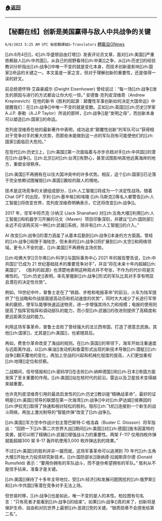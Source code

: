 ###  [:house:返回](README.md)
---


## 【秘翻在线】创新是美国赢得与敌人中共战争的关键
`6/6/2023 5:25 AM UTC 秘密翻譯組G-Translators` [轉載自GNews](https://gnews.org/articles/1361030)

[[zh:6月4日]]，《[[zh:华盛顿自由灯塔]]》发表评论员文章，面对[[zh:美国]]严重依赖敌人[[zh:中共国]]，从自己的视野看待[[zh:中美]]之争，从[[zh:历史]]的经验教训分析指出[[zh:战争]]中唯一不变的就是变化本身，而技术创新是影响[[zh:国家]]命运的关键之一。本文虽是一家之言，但对于理解创新的重要性，还是值得一读的好文。

前总统德怀特·艾森豪威尔 (Dwight Eisenhower) 曾经说过：“每一场[[zh:战争]]发生的原因与进行的方式都会让你大吃一惊。” 安德鲁·克列皮涅维奇（Andrew Krepinevich）在他的新书《胜利的起源：颠覆性军事创新如何决定大国命运》中提醒我们：在[[zh:战争]]中唯一不变的就是变数。正如[[zh:英国]][[zh:历史]]学家A.J.P. 泰勒（A.J.P Taylor）所说的那样，[[zh:战争]]是“发明之母”，而创新本身可以塑造[[zh:国家]]的命运。

克列皮涅维奇在他的最新著作中表明，成功追求“颠覆性创新”的军队可以“获得相对于竞争对手的重大优势，而那些未能做到这一点的军队则有可能使他们的[[zh:国家]]面临巨大危险。”

在现代[[zh:历史]]上，[[zh:美国]]第一次面临着与亦步亦趋对手[[zh:中共国]]的潜在[[zh:战争]]。[[zh:北京]]对[[zh:台湾]]有野心，甚至试图影响其他远离海岸的地方，重塑全球秩序。

[[zh:美国]]不再拥有在以往大国冲突中的许多优势。相反，这个[[zh:国家]]已沦落于完全依赖试图摧毁[[zh:美国]]霸权的敌人的境地。

技术是这场竞争的关键组成部分，[[zh:人工智能]]将成为一个决定性战场。随着 Chat GPT 的出现，亨利·[[zh:基辛格]]和埃隆·[[zh:马斯克]]等名人都警告[[zh:人工智能]]将改变世界，克列皮涅维奇明确表示，它还将改变[[zh:战争]]。

2017 年，空军中将杰克·沙纳汉 (Jack Shanahan) 对[[zh:五角大楼]]利用[[zh:人工智能]]和机器学习开展的马文（Maven）项目印象深刻，并建议“[[zh:国防部]]永远不应该购买另一种[[zh:武器]]系统，除非有[[zh:人工智能]]的介入。”

AI 改变[[zh:战争]]的潜力涵盖了从基本后勤到[[zh:战争]]本身的方方面面。曾经的[[zh:战争]]局限于海陆空，但未来的[[zh:战争]]将扩展到[[zh:太空]]和网络领域。更令人不安的是，[[zh:美国]]不再拥有主场优势。

[[zh:哈佛大学]]贝尔弗[[zh:科学]]与国际事务中心 2021 年的报告警告说，[[zh:中共国]]“已成为 21 世纪基础技术的重要竞争对手”，并且“将在未来十年内超越[[zh:美国]]”， 《胜利的起源》也清楚地表明这种观点并不夸张，不作为的代价将是灾难性的。“[[zh:历史]]表明，率先掌握新[[zh:战争]]形式的军队比其对手享有明显且潜在的决定性优势”。

例如，19世纪中叶，普鲁士走在了“铁路、步枪和电报革命”的前沿，火车为陆军提供了“在战略和作战层面提高动员和机动速度的优势”，同时大大减少了长途行军带来的磨损，使军队能够快速运送物资，进一步增强其持久力和规模；电报的使用则提高了指挥官指挥和调动部队的能力，而小型[[zh:武器]]的改进则提供了高精度和更远距离交战的能力。

利用这场军事革命，普鲁士击败了曾经强大的法兰西帝国，打造了德意志民族。其他[[zh:国家]]，尤其是[[zh:美国]]，也紧随其后。

再如，费舍尔革命改变了海战的规则。在[[zh:英国]]的带领下，海军开始注重速度与远距离作战，以[[zh:柴油]]发动机和鱼雷形式出现的新技术导致[[zh:潜艇]][[zh:战争]]翻天覆地的变化，再加上空战的兴起和机械化程度的提高，人们更加重视[[zh:地理]]定位和侦察。

二战期间，信号情报和[[zh:密码学]]在击败[[zh:纳粹德国]]和[[zh:日本]]帝国方面发挥了至关重要的作用。[[zh:美国]]站在核时代的前沿，雷达以及卫星技术变得越来越重要。

也许克列皮涅维奇引用的最具启发性的[[zh:历史]]教训是“精确战革命”，最好的证明是[[zh:美国]]领导的联盟在第一次海湾[[zh:战争]]中对[[zh:萨达姆]]侯赛因的[[zh:伊拉克]]取得了快速和相对轻松的胜利。隐形[[zh:飞机]]连接到一个新生的战斗网络，再加上激光制导的“智能炸弹”改变了[[zh:战争]]。

[[zh:美国]]军方空中作战计划主管巴斯特·C·格洛森（Buster C. Glosson）将军指出： “回顾一下[[zh:第二次世界大战]]期间[[zh:美国]]对[[zh:德国]]施韦因富特的突袭，就可以明了精确[[zh:武器]]增强战斗力的重要性。两架 F-117 仅用四枚炸弹就能超越300 架 B-17 轰炸机使用3,000 枚炸弹达到的效果。”

不过[[zh:美国]]的胜利并非一蹴而就，这场军事革命可以追溯到 70 年代[[zh:五角大楼]]开始大力投资研究新技术。[[zh:国防部长]]唐纳德·拉姆斯菲尔德 (Donald Rumsfeld) 表示：“要用你拥有的军队战斗，而不是你希望拥有的军队。” 胜利从不是信手拈来，准备才是关键。

[[zh:美国]]保持了十多年主导地位，受[[zh:经济]]和发展问题困扰的[[zh:俄罗斯]]和[[zh:中共国]]等潜在竞争对手无法上场。

但世易时移，[[zh:战争]]也是如此，唯一不变的是人的本性。柏拉图有句名言：“只有死者才能看到[[zh:战争]]的结束”。如果[[zh:战争]]真的来了，创新将是保护生命、自由和对抗世界上最邪[[zh:恶政]]党的关键。“银质勋章不会颁发给第二名”。
